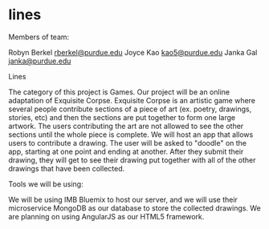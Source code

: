 # lines

Members of team:

Robyn Berkel	rberkel@purdue.edu
Joyce Kao	kao5@purdue.edu
Janka Gal	janka@purdue.edu

Lines

The category of this project is Games. Our project will be an online
adaptation of Exquisite Corpse. Exquisite Corpse is an artistic game where
several people contribute sections of a piece of art (ex. poetry, drawings,
stories, etc) and then the sections are put together to form one large
artwork. The users contributing the art are not allowed to see the other
sections until the whole piece is complete. We will host an app that allows 
users to contribute a drawing. The user will be asked to "doodle" on the app,
starting at one point and ending at another. After they submit their drawing, 
they will get to see their drawing put together with all of the other
drawings that have been collected.

Tools we will be using:

We will be using IMB Bluemix to host our server, and we will use their
microservice MongoDB as our database to store the collected drawings.
We are planning on using AngularJS as our HTML5 framework. 


